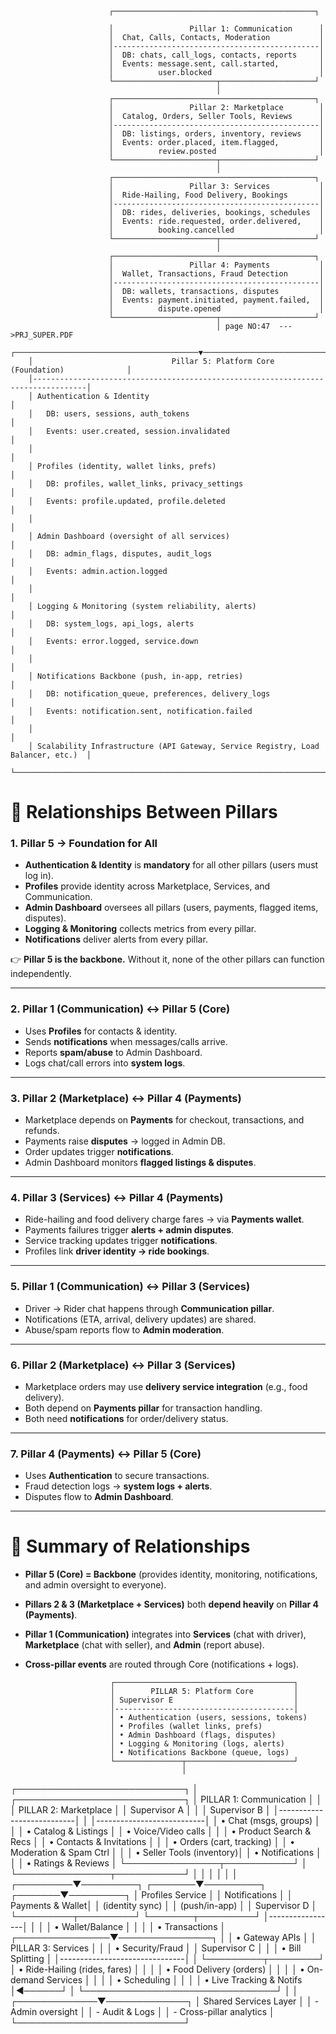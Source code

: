                           ┌─────────────────────────────────────────────┐
                  
                          │                 Pillar 1: Communication      │
                          │  Chat, Calls, Contacts, Moderation           │
                          │----------------------------------------------│
                          │  DB: chats, call_logs, contacts, reports     │
                          │  Events: message.sent, call.started,         │
                          │          user.blocked                        │
                          └───────────────────────┬─────────────────────┘
                                                  │
                          ┌─────────────────────────────────────────────┐
                          │                 Pillar 2: Marketplace        │
                          │  Catalog, Orders, Seller Tools, Reviews      │
                          │----------------------------------------------│
                          │  DB: listings, orders, inventory, reviews    │
                          │  Events: order.placed, item.flagged,         │
                          │          review.posted                       │
                          └───────────────────────┬─────────────────────┘
                                                  │
                          ┌─────────────────────────────────────────────┐
                          │                 Pillar 3: Services           │
                          │  Ride-Hailing, Food Delivery, Bookings       │
                          │----------------------------------------------│
                          │  DB: rides, deliveries, bookings, schedules  │
                          │  Events: ride.requested, order.delivered,    │
                          │          booking.cancelled                   │
                          └───────────────────────┬─────────────────────┘
                                                  │
                          ┌─────────────────────────────────────────────┐
                          │                 Pillar 4: Payments           │
                          │  Wallet, Transactions, Fraud Detection       │
                          │----------------------------------------------│
                          │  DB: wallets, transactions, disputes         │
                          │  Events: payment.initiated, payment.failed,  │
                          │          dispute.opened                      │
                          └───────────────────────┬─────────────────────┘
                                                  │ page NO:47  --->PRJ_SUPER.PDF
        ┌─────────────────────────────────────────▼─────────────────────────────────────────┐
        │                               Pillar 5: Platform Core (Foundation)              │
        │----------------------------------------------------------------------------------│
        │ Authentication & Identity                                                        │
        │   DB: users, sessions, auth_tokens                                               │
        │   Events: user.created, session.invalidated                                      │
        │                                                                                  │
        │ Profiles (identity, wallet links, prefs)                                         │
        │   DB: profiles, wallet_links, privacy_settings                                   │
        │   Events: profile.updated, profile.deleted                                       │
        │                                                                                  │
        │ Admin Dashboard (oversight of all services)                                      │
        │   DB: admin_flags, disputes, audit_logs                                          │
        │   Events: admin.action.logged                                                    │
        │                                                                                  │
        │ Logging & Monitoring (system reliability, alerts)                                │
        │   DB: system_logs, api_logs, alerts                                              │
        │   Events: error.logged, service.down                                             │
        │                                                                                  │
        │ Notifications Backbone (push, in-app, retries)                                   │
        │   DB: notification_queue, preferences, delivery_logs                             │
        │   Events: notification.sent, notification.failed                                 │
        │                                                                                  │
        │ Scalability Infrastructure (API Gateway, Service Registry, Load Balancer, etc.)  │
        └──────────────────────────────────────────────────────────────────────────────────┘














# 🔹 Relationships Between Pillars

### 1. **Pillar 5 → Foundation for All**

* **Authentication & Identity** is **mandatory** for all other pillars (users must log in).
* **Profiles** provide identity across Marketplace, Services, and Communication.
* **Admin Dashboard** oversees all pillars (users, payments, flagged items, disputes).
* **Logging & Monitoring** collects metrics from every pillar.
* **Notifications** deliver alerts from every pillar.

👉 **Pillar 5 is the backbone.** Without it, none of the other pillars can function independently.

---

### 2. **Pillar 1 (Communication) ↔ Pillar 5 (Core)**

* Uses **Profiles** for contacts & identity.
* Sends **notifications** when messages/calls arrive.
* Reports **spam/abuse** to Admin Dashboard.
* Logs chat/call errors into **system logs**.

---

### 3. **Pillar 2 (Marketplace) ↔ Pillar 4 (Payments)**

* Marketplace depends on **Payments** for checkout, transactions, and refunds.
* Payments raise **disputes** → logged in Admin DB.
* Order updates trigger **notifications**.
* Admin Dashboard monitors **flagged listings & disputes**.

---

### 4. **Pillar 3 (Services) ↔ Pillar 4 (Payments)**

* Ride-hailing and food delivery charge fares → via **Payments wallet**.
* Payments failures trigger **alerts + admin disputes**.
* Service tracking updates trigger **notifications**.
* Profiles link **driver identity → ride bookings**.

---

### 5. **Pillar 1 (Communication) ↔ Pillar 3 (Services)**

* Driver → Rider chat happens through **Communication pillar**.
* Notifications (ETA, arrival, delivery updates) are shared.
* Abuse/spam reports flow to **Admin moderation**.

---

### 6. **Pillar 2 (Marketplace) ↔ Pillar 3 (Services)**

* Marketplace orders may use **delivery service integration** (e.g., food delivery).
* Both depend on **Payments pillar** for transaction handling.
* Both need **notifications** for order/delivery status.

---

### 7. **Pillar 4 (Payments) ↔ Pillar 5 (Core)**

* Uses **Authentication** to secure transactions.
* Fraud detection logs → **system logs + alerts**.
* Disputes flow to **Admin Dashboard**.

---

# 🔹 Summary of Relationships

* **Pillar 5 (Core) = Backbone**
  (provides identity, monitoring, notifications, and admin oversight to everyone).
* **Pillars 2 & 3 (Marketplace + Services)** both **depend heavily** on **Pillar 4 (Payments)**.
* **Pillar 1 (Communication)** integrates into **Services** (chat with driver), **Marketplace** (chat with seller), and **Admin** (report abuse).
* **Cross-pillar events** are routed through Core (notifications + logs).




                         ┌────────────────────────────────────────┐
                         │        PILLAR 5: Platform Core         │
                         │ Supervisor E                           │
                         │----------------------------------------│
                         │ • Authentication (users, sessions, tokens)
                         │ • Profiles (wallet links, prefs)       
                         │ • Admin Dashboard (flags, disputes)    
                         │ • Logging & Monitoring (logs, alerts)  
                         │ • Notifications Backbone (queue, logs) 
                         └───────────────┬────────────────────────┘
                                         │
 ┌───────────────────────────┐           │           ┌───────────────────────────┐
 │ PILLAR 1: Communication   │           │           │ PILLAR 2: Marketplace     │
 │ Supervisor A              │           │           │ Supervisor B              │
 │---------------------------│           │           │---------------------------│
 │ • Chat (msgs, groups)     │           │           │ • Catalog & Listings      │
 │ • Voice/Video calls       │           │           │ • Product Search & Recs   │
 │ • Contacts & Invitations  │           │           │ • Orders (cart, tracking) │
 │ • Moderation & Spam Ctrl  │           │           │ • Seller Tools (inventory)│
 │ • Notifications           │           │           │ • Ratings & Reviews       │
 └───────────────┬───────────┘           │           └───────────────┬───────────┘
                 │                       │                           │
                 │                       │                           │
       ┌─────────▼─────────┐     ┌───────▼─────────┐         ┌───────▼─────────┐
       │  Profiles Service │     │ Notifications   │         │ Payments & Wallet│
       │  (identity sync)  │     │ (push/in-app)   │         │ Supervisor D     │
       └─────────┬─────────┘     └───────┬─────────┘         │-----------------│
                 │                       │                   │ • Wallet/Balance │
                 │                       │                   │ • Transactions   │
 ┌───────────────▼───────────────┐       │                   │ • Gateway APIs   │
 │ PILLAR 3: Services            │       │                   │ • Security/Fraud │
 │ Supervisor C                  │       │                   │ • Bill Splitting │
 │-------------------------------│       │                   └─────────┬────────┘
 │ • Ride-Hailing (rides, fares) │       │                             │
 │ • Food Delivery (orders)      │       │                             │
 │ • On-demand Services          │       │                             │
 │ • Scheduling                  │       │                             │
 │ • Live Tracking & Notifs      │◄──────┘                             │
 └───────────────────────────────┘                                     │
                                                                       │
                                                         ┌─────────────▼─────────────┐
                                                         │   Shared Services Layer   │
                                                         │  - Admin oversight        │
                                                         │  - Audit & Logs           │
                                                         │  - Cross-pillar analytics │
                                                         └───────────────────────────┘
